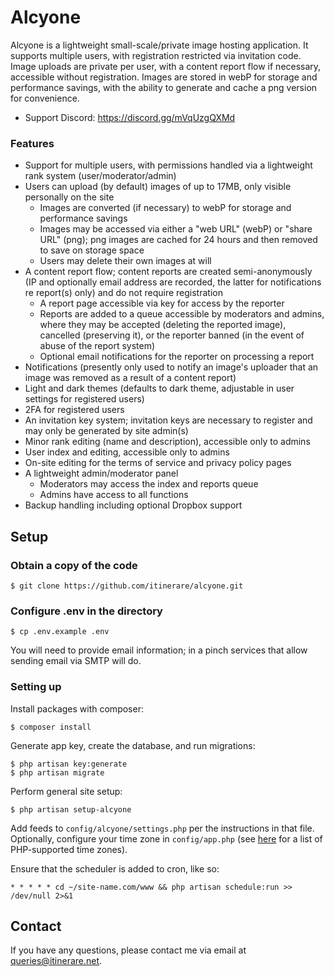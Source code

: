 # Alcyone

Alcyone is a lightweight small-scale/private image hosting application. It supports multiple users, with registration restricted via invitation code. Image uploads are private per user, with a content report flow if necessary, accessible without registration. Images are stored in webP for storage and performance savings, with the ability to generate and cache a png version for convenience.

- Support Discord: https://discord.gg/mVqUzgQXMd

### Features
- Support for multiple users, with permissions handled via a lightweight rank system (user/moderator/admin)
- Users can upload (by default) images of up to 17MB, only visible personally on the site
    - Images are converted (if necessary) to webP for storage and performance savings
    - Images may be accessed via either a "web URL" (webP) or "share URL" (png); png images are cached for 24 hours and then removed to save on storage space
    - Users may delete their own images at will
- A content report flow; content reports are created semi-anonymously (IP and optionally email address are recorded, the latter for notifications re report(s) only) and do not require registration
    - A report page accessible via key for access by the reporter
    - Reports are added to a queue accessible by moderators and admins, where they may be accepted (deleting the reported image), cancelled (preserving it), or the reporter banned (in the event of abuse of the report system)
    - Optional email notifications for the reporter on processing a report
- Notifications (presently only used to notify an image's uploader that an image was removed as a result of a content report)
- Light and dark themes (defaults to dark theme, adjustable in user settings for registered users)
- 2FA for registered users
- An invitation key system; invitation keys are necessary to register and may only be generated by site admin(s)
- Minor rank editing (name and description), accessible only to admins
- User index and editing, accessible only to admins
- On-site editing for the terms of service and privacy policy pages
- A lightweight admin/moderator panel
    - Moderators may access the index and reports queue
    - Admins have access to all functions
- Backup handling including optional Dropbox support

## Setup

### Obtain a copy of the code

```
$ git clone https://github.com/itinerare/alcyone.git
```

### Configure .env in the directory

```
$ cp .env.example .env
```

You will need to provide email information; in a pinch services that allow sending email via SMTP will do.

### Setting up

Install packages with composer:
```
$ composer install
```

Generate app key, create the database, and run migrations:
```
$ php artisan key:generate
$ php artisan migrate
```

Perform general site setup:
```
$ php artisan setup-alcyone
```

Add feeds to `config/alcyone/settings.php` per the instructions in that file. Optionally, configure your time zone in `config/app.php` (see [here](https://www.php.net/manual/en/timezones.php) for a list of PHP-supported time zones).

Ensure that the scheduler is added to cron, like so:
```
* * * * * cd ~/site-name.com/www && php artisan schedule:run >> /dev/null 2>&1
```

## Contact
If you have any questions, please contact me via email at [queries@itinerare.net](emailto:queries@itinerare.net).

